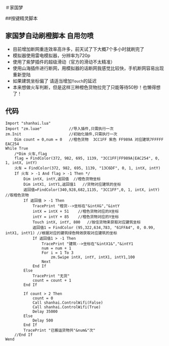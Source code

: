 ＃家国梦

##按键精灵脚本

## 家国梦自动刷橙脚本 自用勿喷
* 目前增加断网重连效率高许多，前天试了下大概7个多小时就刷完了
* 模拟器使用雷电模拟器，分辨率为720p
* 使用了紫梦插件的超级滑动（官方的滑动不太精准）
* 使用山海插件进行断网，用模拟器的话断网我感觉比较快，手机断网容易出现重新登陆
* 如果建筑坐标偏了 请适当增加`Touch`的延迟
* 本来想做火车判断，但是这样三种橙色货物拉完了只能等待50秒！也懒得想了！
## 代码
```
Import "shanhai.lua"
Import "zm.luae" 			//导入插件,只需执行一次
zm.Init 					//初始化插件,只需执行一次
	Dim count = 0,num = 0	//橙色货物  3CC1FF 紫色 FF989A 对应建筑7FFFFF  EAC254
While True
	/*Dim 火车,flag
	flag = FindColor(372, 982, 695, 1139, "3CC1FF|FF989A|EAC254", 0, 1, intX, intY)
	火车 = FindColor(372, 982, 695, 1139, "13C6DF", 0, 1, intX, intY)
	If 火车 > -1 And flag > -1 Then */
		Dim intX, intY,返回值	//橙色货物坐标		
		Dim intX1, intY1,返回值1	//货物对应建筑的坐标
		返回值=FindColor(340,928,682,1135, "3CC1FF",0, 1, intX, intY) //取橙色货物
		If 返回值 > -1 Then 
    		TracePrint "橙货-->坐标在"&intX&","&intY 
    		intX = intX + 51	//橙色货物对应的X坐标 
    		intY = intY + 85	//橙色货物对应的Y坐标
    		Touch intX, intY, 800	//按住货物来获取对应建筑坐标
			返回值1 = FindColor (95,322,634,783, "61FFA4", 0, 0.99, intX1, intY1) //根据对应的建筑绿色特效获取对应建筑的坐标
			If 返回值1 > -1 Then 
				TracePrint "建筑-->坐标在"&intX1&","&intY1
				num = num + 1
				For i = 1 To 3
    				zm.Swipe intX, intY, intX1, intY1,100
				Next
			End If
		Else
    		TracePrint "无货"
    		count = count + 1
		End If
 	
		If count > 2 Then 
			count = 0
	 		Call shanhai.ControlWifi(False)
			Call shanhai.ControlWifi(True)
			Delay 35000
		Else 
			Delay 500
		End If
		TracePrint "已搬运货物共"&num&"次"
	//End If	
Wend
```
